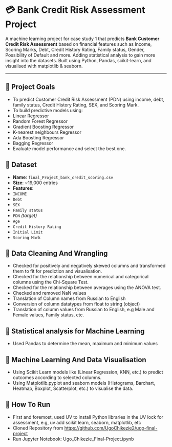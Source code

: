 # 💳 Bank Credit Risk Assessment Project

A machine learning project for case study 1 that predicts **Bank Customer Credit Risk Assessment** 
based on financial features such as Income, Scoring Marks, Debt, Credit History Rating, Family status, Gender, Possibility of Default and more.
Adding statistical analysis to gain more insight into the datasets.
Built using Python, Pandas, scikit-learn, and visualised with matplotlib & seaborn. 
    
---
    
## 📌 Project Goals
    
- To predict Customer Credit Risk Assessment (PDN) using income, debt, family status, Credit History Rating, SEX, and Scoring Mark.
- To build predictive models using:
- Linear Regressor
- Random Forest Regressor
- Gradient Boosting Regressor
- K-nearest neighbours Regressor
- Ada Boosting Regressor
- Bagging Regressor
- Evaluate model performance and select the best one.
    
## 📁 Dataset
    
- **Name**: `final_Project_bank_credit_scoring.csv`
- **Size**: ~19,000 entries
- **Features**: 
- `INCOME`
- `Debt`
- `SEX`
- `Family status`
- `PDN` *(target)*
- `Age`
- `Credit History Rating`
- `Initial Limit`
- `Scoring Mark` 

## 📁 Data Cleaning And Wrangling 

- Checked for positively and negatively skewed columns and transformed them to fit for prediction and visualisation. 
- Checked for the relationship between numerical and categorical columns using the Chi-Square Test.
- Checked for the relationship between averages using the ANOVA test.
- Checked and removed NaN values 
- Translation of Column names from Russian to English
- Conversion of column datatypes from float to string (object)
- Translation of column values from Russian to English, e.g Male and Female values, Family status, etc.
        
## 📁 Statistical analysis for Machine Learning
      
- Used Pandas to determine the mean, maximum and minimum values 

## 📁 Machine Learning And Data Visualisation
      
- Using Scikit Learn models like (Linear Regression, KNN, etc.) to predict outcomes according to selected columns.
- Using Matplotlib.pyplot and seaborn models (Histograms, Barchart, Heatmap, Boxplot, Scatterplot, etc.) to visualise the data.

## 📁 How To Run
      
- First and foremost, used UV to install Python libraries in the UV lock for assessment, e.g, uv add scikit learn, seaborn, matplotlib, etc
- Cloned Repository from https://github.com/UgoChikezie2/ugo-final-project
- Run Jupyter Notebook: Ugo_Chikezie_Final-Project.ipynb